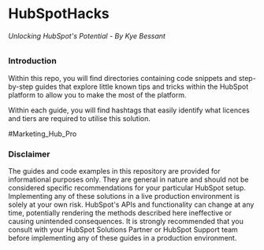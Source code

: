# HubSpotHacks

###### Unlocking HubSpot's Potential - By Kye Bessant

### Introduction

Within this repo, you will find directories containing code snippets and step-by-step guides that explore little known tips and tricks within the HubSpot platform to allow you to make the most of the platform.

Within each guide, you will find hashtags that easily identify what licences and tiers are required to utilise this solution.

#Marketing_Hub_Pro

### Disclaimer

The guides and code examples in this repository are provided for informational purposes only. They are general in nature and should not be considered specific recommendations for your particular HubSpot setup.  Implementing any of these solutions in a live production environment is solely at your own risk.  HubSpot's APIs and functionality can change at any time, potentially rendering the methods described here ineffective or causing unintended consequences.  It is strongly recommended that you consult with your HubSpot Solutions Partner or HubSpot Support team before implementing any of these guides in a production environment.